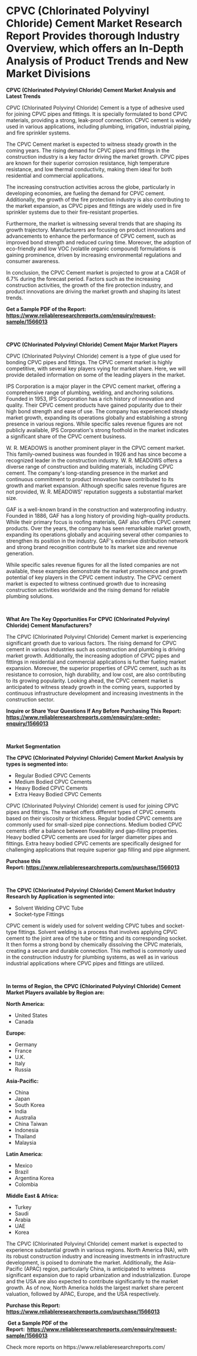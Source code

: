 <p><h1>CPVC (Chlorinated Polyvinyl Chloride) Cement Market Research Report Provides thorough Industry Overview, which offers an In-Depth Analysis of Product Trends and New Market Divisions</h1></p><p><strong>CPVC (Chlorinated Polyvinyl Chloride) Cement Market Analysis and Latest Trends</strong></p>
<p><p>CPVC (Chlorinated Polyvinyl Chloride) Cement is a type of adhesive used for joining CPVC pipes and fittings. It is specially formulated to bond CPVC materials, providing a strong, leak-proof connection. CPVC cement is widely used in various applications, including plumbing, irrigation, industrial piping, and fire sprinkler systems.</p><p>The CPVC Cement market is expected to witness steady growth in the coming years. The rising demand for CPVC pipes and fittings in the construction industry is a key factor driving the market growth. CPVC pipes are known for their superior corrosion resistance, high temperature resistance, and low thermal conductivity, making them ideal for both residential and commercial applications.</p><p>The increasing construction activities across the globe, particularly in developing economies, are fueling the demand for CPVC cement. Additionally, the growth of the fire protection industry is also contributing to the market expansion, as CPVC pipes and fittings are widely used in fire sprinkler systems due to their fire-resistant properties.</p><p>Furthermore, the market is witnessing several trends that are shaping its growth trajectory. Manufacturers are focusing on product innovations and advancements to enhance the performance of CPVC cement, such as improved bond strength and reduced curing time. Moreover, the adoption of eco-friendly and low VOC (volatile organic compound) formulations is gaining prominence, driven by increasing environmental regulations and consumer awareness.</p><p>In conclusion, the CPVC Cement market is projected to grow at a CAGR of 6.7% during the forecast period. Factors such as the increasing construction activities, the growth of the fire protection industry, and product innovations are driving the market growth and shaping its latest trends.</p></p>
<p><strong>Get a Sample PDF of the Report:&nbsp; <a href="https://www.reliableresearchreports.com/enquiry/request-sample/1566013">https://www.reliableresearchreports.com/enquiry/request-sample/1566013</a></strong></p>
<p>&nbsp;</p>
<p><strong>CPVC (Chlorinated Polyvinyl Chloride) Cement Major Market Players</strong></p>
<p><p>CPVC (Chlorinated Polyvinyl Chloride) cement is a type of glue used for bonding CPVC pipes and fittings. The CPVC cement market is highly competitive, with several key players vying for market share. Here, we will provide detailed information on some of the leading players in the market.</p><p>IPS Corporation is a major player in the CPVC cement market, offering a comprehensive range of plumbing, welding, and anchoring solutions. Founded in 1953, IPS Corporation has a rich history of innovation and quality. Their CPVC cement products have gained popularity due to their high bond strength and ease of use. The company has experienced steady market growth, expanding its operations globally and establishing a strong presence in various regions. While specific sales revenue figures are not publicly available, IPS Corporation's strong foothold in the market indicates a significant share of the CPVC cement business.</p><p>W. R. MEADOWS is another prominent player in the CPVC cement market. This family-owned business was founded in 1926 and has since become a recognized leader in the construction industry. W. R. MEADOWS offers a diverse range of construction and building materials, including CPVC cement. The company's long-standing presence in the market and continuous commitment to product innovation have contributed to its growth and market expansion. Although specific sales revenue figures are not provided, W. R. MEADOWS' reputation suggests a substantial market size.</p><p>GAF is a well-known brand in the construction and waterproofing industry. Founded in 1886, GAF has a long history of providing high-quality products. While their primary focus is roofing materials, GAF also offers CPVC cement products. Over the years, the company has seen remarkable market growth, expanding its operations globally and acquiring several other companies to strengthen its position in the industry. GAF's extensive distribution network and strong brand recognition contribute to its market size and revenue generation.</p><p>While specific sales revenue figures for all the listed companies are not available, these examples demonstrate the market prominence and growth potential of key players in the CPVC cement industry. The CPVC cement market is expected to witness continued growth due to increasing construction activities worldwide and the rising demand for reliable plumbing solutions.</p></p>
<p>&nbsp;</p>
<p><strong>What Are The Key Opportunities For CPVC (Chlorinated Polyvinyl Chloride) Cement Manufacturers?</strong></p>
<p><p>The CPVC (Chlorinated Polyvinyl Chloride) Cement market is experiencing significant growth due to various factors. The rising demand for CPVC cement in various industries such as construction and plumbing is driving market growth. Additionally, the increasing adoption of CPVC pipes and fittings in residential and commercial applications is further fueling market expansion. Moreover, the superior properties of CPVC cement, such as its resistance to corrosion, high durability, and low cost, are also contributing to its growing popularity. Looking ahead, the CPVC cement market is anticipated to witness steady growth in the coming years, supported by continuous infrastructure development and increasing investments in the construction sector.</p></p>
<p><strong>Inquire or Share Your Questions If Any Before Purchasing This Report: <a href="https://www.reliableresearchreports.com/enquiry/pre-order-enquiry/1566013">https://www.reliableresearchreports.com/enquiry/pre-order-enquiry/1566013</a></strong></p>
<p>&nbsp;</p>
<p><strong>Market Segmentation</strong></p>
<p><strong>The CPVC (Chlorinated Polyvinyl Chloride) Cement Market Analysis by types is segmented into:</strong></p>
<p><ul><li>Regular Bodied CPVC Cements</li><li>Medium Bodied CPVC Cements</li><li>Heavy Bodied CPVC Cements</li><li>Extra Heavy Bodied CPVC Cements</li></ul></p>
<p><p>CPVC (Chlorinated Polyvinyl Chloride) cement is used for joining CPVC pipes and fittings. The market offers different types of CPVC cements based on their viscosity or thickness. Regular bodied CPVC cements are commonly used for small-sized pipe connections. Medium bodied CPVC cements offer a balance between flowability and gap-filling properties. Heavy bodied CPVC cements are used for larger diameter pipes and fittings. Extra heavy bodied CPVC cements are specifically designed for challenging applications that require superior gap filling and pipe alignment.</p></p>
<p><strong>Purchase this Report:&nbsp;<a href="https://www.reliableresearchreports.com/purchase/1566013">https://www.reliableresearchreports.com/purchase/1566013</a></strong></p>
<p>&nbsp;</p>
<p><strong>The CPVC (Chlorinated Polyvinyl Chloride) Cement Market Industry Research by Application is segmented into:</strong></p>
<p><ul><li>Solvent Welding CPVC Tube</li><li>Socket-type Fittings</li></ul></p>
<p><p>CPVC cement is widely used for solvent welding CPVC tubes and socket-type fittings. Solvent welding is a process that involves applying CPVC cement to the joint area of the tube or fitting and its corresponding socket. It then forms a strong bond by chemically dissolving the CPVC materials, creating a secure and durable connection. This method is commonly used in the construction industry for plumbing systems, as well as in various industrial applications where CPVC pipes and fittings are utilized.</p></p>
<p>&nbsp;</p>
<p><strong>In terms of Region, the CPVC (Chlorinated Polyvinyl Chloride) Cement Market Players available by Region are:</strong></p>
<p>
    <p> <strong> North America: </strong>
        <ul>
            <li>United States</li>
            <li>Canada</li>
        </ul>
        </p> 
    <p> <strong> Europe: </strong>
        <ul>
            <li>Germany</li>
            <li>France</li>
            <li>U.K.</li>
            <li>Italy</li>
            <li>Russia</li>
        </ul>
        </p> 
    <p> <strong> Asia-Pacific: </strong>
        <ul>
            <li>China</li>
            <li>Japan</li>
            <li>South Korea</li>
            <li>India</li>
            <li>Australia</li>
            <li>China Taiwan</li>
            <li>Indonesia</li>
            <li>Thailand</li>
            <li>Malaysia</li>
        </ul>
        </p> 
    <p> <strong> Latin America: </strong>
        <ul>
            <li>Mexico</li>
            <li>Brazil</li>
            <li>Argentina Korea</li>
            <li>Colombia</li>
        </ul>
        </p> 
    <p> <strong> Middle East & Africa: </strong>
        <ul>
            <li>Turkey</li>
            <li>Saudi</li>
            <li>Arabia</li>
            <li>UAE</li>
            <li>Korea</li>
        </ul>
    </p>
    </p>
<p><p>The CPVC (Chlorinated Polyvinyl Chloride) cement market is expected to experience substantial growth in various regions. North America (NA), with its robust construction industry and increasing investments in infrastructure development, is poised to dominate the market. Additionally, the Asia-Pacific (APAC) region, particularly China, is anticipated to witness significant expansion due to rapid urbanization and industrialization. Europe and the USA are also expected to contribute significantly to the market growth. As of now, North America holds the largest market share percent valuation, followed by APAC, Europe, and the USA respectively.</p></p>
<p><strong>Purchase this Report: <a href="https://www.reliableresearchreports.com/purchase/1566013">https://www.reliableresearchreports.com/purchase/1566013</a></strong></p>
<p>&nbsp;<strong>Get a Sample PDF of the Report:&nbsp;&nbsp;<a href="https://www.reliableresearchreports.com/enquiry/request-sample/1566013">https://www.reliableresearchreports.com/enquiry/request-sample/1566013</a></strong></p>
<p><strong></strong></p>
<p>Check more reports on https://www.reliableresearchreports.com/</p>